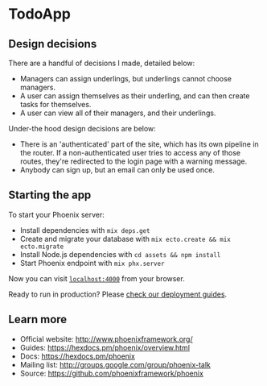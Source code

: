 # TodoApp

## Design decisions

There are a handful of decisions I made, detailed below:

  * Managers can assign underlings, but underlings cannot choose
    managers.
  * A user can assign themselves as their underling, and can
    then create tasks for themselves.
  * A user can view all of their managers, and their underlings.

Under-the hood design decisions are below:

  * There is an 'authenticated' part of the site, which has its
    own pipeline in the router. If a non-authenticated user tries
    to access any of those routes, they're redirected to the
    login page with a warning message.
  * Anybody can sign up, but an email can only be used once.

## Starting the app

To start your Phoenix server:

  * Install dependencies with `mix deps.get`
  * Create and migrate your database with `mix ecto.create && mix ecto.migrate`
  * Install Node.js dependencies with `cd assets && npm install`
  * Start Phoenix endpoint with `mix phx.server`

Now you can visit [`localhost:4000`](http://localhost:4000) from your browser.

Ready to run in production? Please [check our deployment guides](https://hexdocs.pm/phoenix/deployment.html).

## Learn more

  * Official website: http://www.phoenixframework.org/
  * Guides: https://hexdocs.pm/phoenix/overview.html
  * Docs: https://hexdocs.pm/phoenix
  * Mailing list: http://groups.google.com/group/phoenix-talk
  * Source: https://github.com/phoenixframework/phoenix
